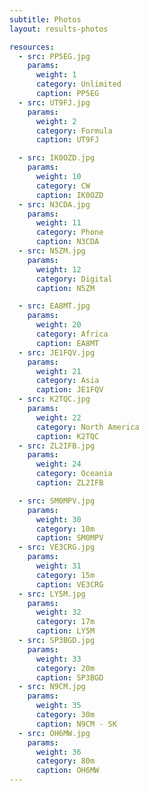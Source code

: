 ```yaml
---
subtitle: Photos
layout: results-photos

resources:
  - src: PP5EG.jpg
    params:
      weight: 1
      category: Unlimited
      caption: PP5EG
  - src: UT9FJ.jpg
    params:
      weight: 2
      category: Formula
      caption: UT9FJ

  - src: IK0OZD.jpg
    params:
      weight: 10
      category: CW
      caption: IK0OZD
  - src: N3CDA.jpg
    params:
      weight: 11
      category: Phone
      caption: N3CDA
  - src: N5ZM.jpg
    params:
      weight: 12
      category: Digital
      caption: N5ZM

  - src: EA8MT.jpg
    params:
      weight: 20
      category: Africa
      caption: EA8MT
  - src: JE1FQV.jpg
    params:
      weight: 21
      category: Asia
      caption: JE1FQV
  - src: K2TQC.jpg
    params:
      weight: 22
      category: North America
      caption: K2TQC
  - src: ZL2IFB.jpg
    params:
      weight: 24
      category: Oceania
      caption: ZL2IFB

  - src: SM0MPV.jpg
    params:
      weight: 30
      category: 10m
      caption: SM0MPV
  - src: VE3CRG.jpg
    params:
      weight: 31
      category: 15m
      caption: VE3CRG
  - src: LY5M.jpg
    params:
      weight: 32
      category: 17m
      caption: LY5M
  - src: SP3BGD.jpg
    params:
      weight: 33
      category: 20m
      caption: SP3BGD
  - src: N9CM.jpg
    params:
      weight: 35
      category: 30m
      caption: N9CM - SK
  - src: OH6MW.jpg
    params:
      weight: 36
      category: 80m
      caption: OH6MW
---
```

